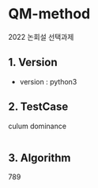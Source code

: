 # QM-method
2022 논회설 선택과제

## 1. Version
* version : python3

## 2. TestCase
culum dominance
```swift

```

## 3. Algorithm
789
